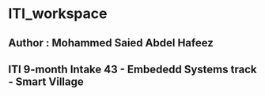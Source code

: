 # ITI_workspace
## Author : Mohammed Saied Abdel Hafeez
## ITI 9-month Intake 43 - Embededd Systems track - Smart Village

